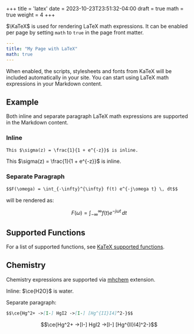 +++
title = 'latex'
date = 2023-10-23T23:51:32-04:00
draft = true
math = true
weight = 4
+++

$\KaTeX$ is used for rendering LaTeX math expressions. It can be enabled per page by setting `math` to `true` in the page front matter.

<!--more-->

```yaml {filename="Markdown"}
---
title: "My Page with LaTeX"
math: true
---

```

When enabled, the scripts, stylesheets and fonts from KaTeX will be included automatically in your site. You can start using LaTeX math expressions in your Markdown content.

## Example

Both inline and separate paragraph LaTeX math expressions are supported in the Markdown content.

### Inline

```markdown {filename="page.md"}
This $\sigma(z) = \frac{1}{1 + e^{-z}}$ is inline.
```

This $\sigma(z) = \frac{1}{1 + e^{-z}}$ is inline.

### Separate Paragraph

```markdown {filename="page.md"}
$$F(\omega) = \int_{-\infty}^{\infty} f(t) e^{-j\omega t} \, dt$$
```

will be rendered as:

$$F(\omega) = \int_{-\infty}^{\infty} f(t) e^{-j\omega t} \, dt$$


## Supported Functions

For a list of supported functions, see [KaTeX supported functions](https://katex.org/docs/supported.html).

## Chemistry

Chemistry expressions are supported via [mhchem](https://mhchem.github.io/MathJax-mhchem/) extension.

Inline: $\ce{H2O}$ is water.

Separate paragraph:

```markdown {filename="page.md"}
$$\ce{Hg^2+ ->[I-] HgI2 ->[I-] [Hg^{II}I4]^2-}$$
```

$$\ce{Hg^2+ ->[I-] HgI2 ->[I-] [Hg^{II}I4]^2-}$$
